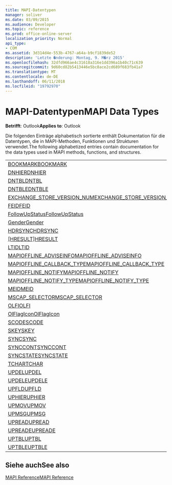 ```yaml
---
title: MAPI-Datentypen
manager: soliver
ms.date: 03/09/2015
ms.audience: Developer
ms.topic: reference
ms.prod: office-online-server
localization_priority: Normal
api_type:
- COM
ms.assetid: 3d314d4e-553b-4767-a64a-b9cf1839de52
description: 'Letzte �nderung: Montag, 9. M�rz 2015'
ms.openlocfilehash: 32dfd966ae4c31618a316e1dd396a1b40c71c639
ms.sourcegitcommit: 9d60cd82b5413446e5bc8ace2cd689f683fb41a7
ms.translationtype: MT
ms.contentlocale: de-DE
ms.lasthandoff: 06/11/2018
ms.locfileid: "19792970"
---
```

# <a name="mapi-data-types"></a><span data-ttu-id="3fa92-103">MAPI-Datentypen</span><span class="sxs-lookup"><span data-stu-id="3fa92-103">MAPI Data Types</span></span>

  
  
<span data-ttu-id="3fa92-104">**Betrifft**: Outlook</span><span class="sxs-lookup"><span data-stu-id="3fa92-104">**Applies to**: Outlook</span></span> 
  
<span data-ttu-id="3fa92-105">Die folgenden Einträge alphabetisch sortierte enthält Dokumentation für die Datentypen, die in MAPI-Methoden, Funktionen und Strukturen verwendet.</span><span class="sxs-lookup"><span data-stu-id="3fa92-105">The following alphabetized entries contain documentation for the data types used in MAPI methods, functions, and structures.</span></span> 
  
||
|:-----|
|[<span data-ttu-id="3fa92-106">BOOKMARK</span><span class="sxs-lookup"><span data-stu-id="3fa92-106">BOOKMARK</span></span>](bookmark.md) <br/> |
|[<span data-ttu-id="3fa92-107">DNHIER</span><span class="sxs-lookup"><span data-stu-id="3fa92-107">DNHIER</span></span>](dnhier.md) <br/> |
|[<span data-ttu-id="3fa92-108">DNTBL</span><span class="sxs-lookup"><span data-stu-id="3fa92-108">DNTBL</span></span>](dntbl.md) <br/> |
|[<span data-ttu-id="3fa92-109">DNTBLE</span><span class="sxs-lookup"><span data-stu-id="3fa92-109">DNTBLE</span></span>](dntble.md) <br/> |
|[<span data-ttu-id="3fa92-110">EXCHANGE_STORE_VERSION_NUM</span><span class="sxs-lookup"><span data-stu-id="3fa92-110">EXCHANGE_STORE_VERSION_NUM</span></span>](exchange_store_version_num.md) <br/> |
|[<span data-ttu-id="3fa92-111">FEID</span><span class="sxs-lookup"><span data-stu-id="3fa92-111">FEID</span></span>](feid.md) <br/> |
|[<span data-ttu-id="3fa92-112">FollowUpStatus</span><span class="sxs-lookup"><span data-stu-id="3fa92-112">FollowUpStatus</span></span>](followupstatus.md) <br/> |
|[<span data-ttu-id="3fa92-113">Gender</span><span class="sxs-lookup"><span data-stu-id="3fa92-113">Gender</span></span>](gender.md) <br/> |
|[<span data-ttu-id="3fa92-114">HDRSYNC</span><span class="sxs-lookup"><span data-stu-id="3fa92-114">HDRSYNC</span></span>](hdrsync.md) <br/> |
|<span data-ttu-id="3fa92-115">[[HRESULT]](hresult.md)</span><span class="sxs-lookup"><span data-stu-id="3fa92-115">[HRESULT](hresult.md)</span></span> <br/> |
|[<span data-ttu-id="3fa92-116">LTID</span><span class="sxs-lookup"><span data-stu-id="3fa92-116">LTID</span></span>](ltid.md) <br/> |
|[<span data-ttu-id="3fa92-117">MAPIOFFLINE_ADVISEINFO</span><span class="sxs-lookup"><span data-stu-id="3fa92-117">MAPIOFFLINE_ADVISEINFO</span></span>](mapioffline_adviseinfo.md) <br/> |
|[<span data-ttu-id="3fa92-118">MAPIOFFLINE_CALLBACK_TYPE</span><span class="sxs-lookup"><span data-stu-id="3fa92-118">MAPIOFFLINE_CALLBACK_TYPE</span></span>](mapioffline_callback_type.md) <br/> |
|[<span data-ttu-id="3fa92-119">MAPIOFFLINE_NOTIFY</span><span class="sxs-lookup"><span data-stu-id="3fa92-119">MAPIOFFLINE_NOTIFY</span></span>](mapioffline_notify.md) <br/> |
|[<span data-ttu-id="3fa92-120">MAPIOFFLINE_NOTIFY_TYPE</span><span class="sxs-lookup"><span data-stu-id="3fa92-120">MAPIOFFLINE_NOTIFY_TYPE</span></span>](mapioffline_notify_type.md) <br/> |
|[<span data-ttu-id="3fa92-121">MEID</span><span class="sxs-lookup"><span data-stu-id="3fa92-121">MEID</span></span>](meid.md) <br/> |
|[<span data-ttu-id="3fa92-122">MSCAP_SELECTOR</span><span class="sxs-lookup"><span data-stu-id="3fa92-122">MSCAP_SELECTOR</span></span>](mscap_selector.md) <br/> |
|[<span data-ttu-id="3fa92-123">OLFI</span><span class="sxs-lookup"><span data-stu-id="3fa92-123">OLFI</span></span>](olfi.md) <br/> |
|[<span data-ttu-id="3fa92-124">OlFlagIcon</span><span class="sxs-lookup"><span data-stu-id="3fa92-124">OlFlagIcon</span></span>](olflagicon.md) <br/> |
|[<span data-ttu-id="3fa92-125">SCODE</span><span class="sxs-lookup"><span data-stu-id="3fa92-125">SCODE</span></span>](scode.md) <br/> |
|[<span data-ttu-id="3fa92-126">SKEY</span><span class="sxs-lookup"><span data-stu-id="3fa92-126">SKEY</span></span>](skey.md) <br/> |
|[<span data-ttu-id="3fa92-127">SYNC</span><span class="sxs-lookup"><span data-stu-id="3fa92-127">SYNC</span></span>](sync.md) <br/> |
|[<span data-ttu-id="3fa92-128">SYNCCONT</span><span class="sxs-lookup"><span data-stu-id="3fa92-128">SYNCCONT</span></span>](synccont.md) <br/> |
|[<span data-ttu-id="3fa92-129">SYNCSTATE</span><span class="sxs-lookup"><span data-stu-id="3fa92-129">SYNCSTATE</span></span>](syncstate.md) <br/> |
|[<span data-ttu-id="3fa92-130">TCHAR</span><span class="sxs-lookup"><span data-stu-id="3fa92-130">TCHAR</span></span>](tchar.md) <br/> |
|[<span data-ttu-id="3fa92-131">UPDEL</span><span class="sxs-lookup"><span data-stu-id="3fa92-131">UPDEL</span></span>](updel.md) <br/> |
|[<span data-ttu-id="3fa92-132">UPDELE</span><span class="sxs-lookup"><span data-stu-id="3fa92-132">UPDELE</span></span>](updele.md) <br/> |
|[<span data-ttu-id="3fa92-133">UPFLD</span><span class="sxs-lookup"><span data-stu-id="3fa92-133">UPFLD</span></span>](upfld.md) <br/> |
|[<span data-ttu-id="3fa92-134">UPHIER</span><span class="sxs-lookup"><span data-stu-id="3fa92-134">UPHIER</span></span>](uphier.md) <br/> |
|[<span data-ttu-id="3fa92-135">UPMOV</span><span class="sxs-lookup"><span data-stu-id="3fa92-135">UPMOV</span></span>](upmov.md) <br/> |
|[<span data-ttu-id="3fa92-136">UPMSG</span><span class="sxs-lookup"><span data-stu-id="3fa92-136">UPMSG</span></span>](upmsg.md) <br/> |
|[<span data-ttu-id="3fa92-137">UPREAD</span><span class="sxs-lookup"><span data-stu-id="3fa92-137">UPREAD</span></span>](upread.md) <br/> |
|[<span data-ttu-id="3fa92-138">UPREADE</span><span class="sxs-lookup"><span data-stu-id="3fa92-138">UPREADE</span></span>](upreade.md) <br/> |
|[<span data-ttu-id="3fa92-139">UPTBL</span><span class="sxs-lookup"><span data-stu-id="3fa92-139">UPTBL</span></span>](uptbl.md) <br/> |
|[<span data-ttu-id="3fa92-140">UPTBLE</span><span class="sxs-lookup"><span data-stu-id="3fa92-140">UPTBLE</span></span>](uptble.md) <br/> |
   
## <a name="see-also"></a><span data-ttu-id="3fa92-141">Siehe auch</span><span class="sxs-lookup"><span data-stu-id="3fa92-141">See also</span></span>



[<span data-ttu-id="3fa92-142">MAPI Reference</span><span class="sxs-lookup"><span data-stu-id="3fa92-142">MAPI Reference</span></span>](mapi-reference.md)

